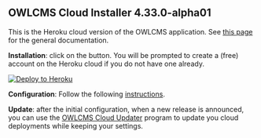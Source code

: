 ## OWLCMS Cloud Installer 4.33.0-alpha01

This is the Heroku cloud version of the OWLCMS application.  See [this page](https://owlcms.github.io/owlcms4-prerelease/#/index) for the general documentation.

**Installation**: click on the button.  You will be prompted to create a (free) account on the Heroku cloud if you do not have one already.

[![Deploy to Heroku](https://www.herokucdn.com/deploy/button.png)](https://heroku.com/deploy?template=https://github.com/owlcms/owlcms-heroku-prerelease/tree/4.33.0-alpha01)

**Configuration**: Follow the following [instructions](https://owlcms.github.io/owlcms4-prerelease/#/Heroku).

**Update**: after the initial configuration,  when a new release is announced, you can use the [OWLCMS Cloud Updater](https://github.com/owlcms/owlcms4-heroku-updater/) program to update you cloud deployments while keeping your settings.